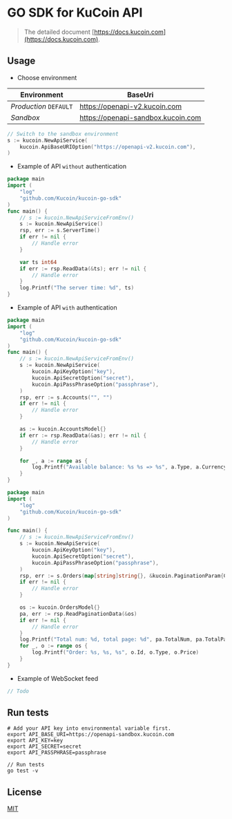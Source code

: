 # GO SDK for KuCoin API
> The detailed document [https://docs.kucoin.com](https://docs.kucoin.com).


## Usage

- Choose environment

| Environment | BaseUri |
| -------- | -------- |
| *Production* `DEFAULT` | https://openapi-v2.kucoin.com |
| *Sandbox* | https://openapi-sandbox.kucoin.com |

```go
// Switch to the sandbox environment
s := kucoin.NewApiService(
    kucoin.ApiBaseURIOption("https://openapi-v2.kucoin.com"),
)
```

- Example of API `without` authentication

```go
package main
import (
	"log"
	"github.com/Kucoin/kucoin-go-sdk"
)
func main() {
	// s := kucoin.NewApiServiceFromEnv()
	s := kucoin.NewApiService()
	rsp, err := s.ServerTime()
	if err != nil {
		// Handle error
	}

	var ts int64
	if err := rsp.ReadData(&ts); err != nil {
		// Handle error
	}
	log.Printf("The server time: %d", ts)
}

```

- Example of API `with` authentication

```go
package main
import (
	"log"
	"github.com/Kucoin/kucoin-go-sdk"
)
func main() {
	// s := kucoin.NewApiServiceFromEnv()
	s := kucoin.NewApiService(
		kucoin.ApiKeyOption("key"),
		kucoin.ApiSecretOption("secret"),
		kucoin.ApiPassPhraseOption("passphrase"),
	)
	rsp, err := s.Accounts("", "")
	if err != nil {
		// Handle error
	}

	as := kucoin.AccountsModel{}
	if err := rsp.ReadData(&as); err != nil {
		// Handle error
	}

	for _, a := range as {
		log.Printf("Available balance: %s %s => %s", a.Type, a.Currency, a.Available)
	}
}
```

```go
package main
import (
	"log"
	"github.com/Kucoin/kucoin-go-sdk"
)

func main() {
	// s := kucoin.NewApiServiceFromEnv()
	s := kucoin.NewApiService(
		kucoin.ApiKeyOption("key"),
		kucoin.ApiSecretOption("secret"),
		kucoin.ApiPassPhraseOption("passphrase"),
	)
	rsp, err := s.Orders(map[string]string{}, &kucoin.PaginationParam{CurrentPage: 1, PageSize: 10})
	if err != nil {
		// Handle error
	}

	os := kucoin.OrdersModel{}
	pa, err := rsp.ReadPaginationData(&os)
	if err != nil {
		// Handle error
	}
	log.Printf("Total num: %d, total page: %d", pa.TotalNum, pa.TotalPage)
	for _, o := range os {
		log.Printf("Order: %s, %s, %s", o.Id, o.Type, o.Price)
	}
}
```

- Example of WebSocket feed

```go
// Todo
```

## Run tests

```shell
# Add your API key into environmental variable first.
export API_BASE_URI=https://openapi-sandbox.kucoin.com
export API_KEY=key
export API_SECRET=secret
export API_PASSPHRASE=passphrase

// Run tests
go test -v
```

## License

[MIT](LICENSE)
